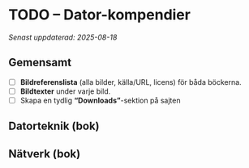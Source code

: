# TODO – Dator-kompendier
_Senast uppdaterad: 2025-08-18_

## Gemensamt
- [ ] **Bildreferenslista** (alla bilder, källa/URL, licens) för båda böckerna.
- [ ] **Bildtexter** under varje bild.
- [ ] Skapa en tydlig **“Downloads”**-sektion på sajten

## Datorteknik (bok)

## Nätverk (bok)

